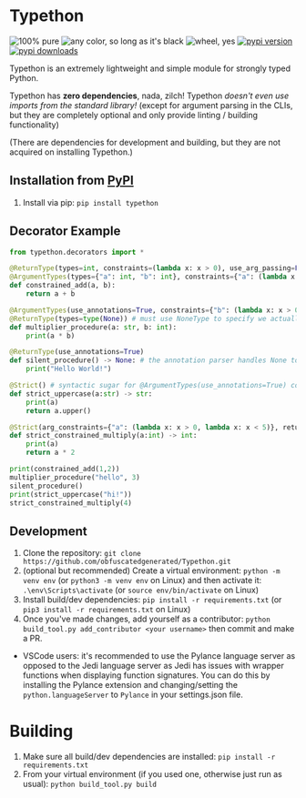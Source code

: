 # Typethon

![100% pure](https://img.shields.io/badge/100%25-pure-brightgreen) ![any color, so long as it's black](https://img.shields.io/badge/any%20color%2C%20so%20long%20as%20it's-black-black) ![wheel, yes](https://img.shields.io/pypi/wheel/typethon) [![pypi version](https://img.shields.io/pypi/v/typethon)](https://pypi.org/project/typethon/#history) [![pypi downloads](https://img.shields.io/pypi/dm/typethon)](https://pypi.org/project/typethon/#files)

Typethon is an extremely lightweight and simple module for strongly typed Python.

Typethon has **zero dependencies**, nada, zilch! Typethon *doesn't even use imports from the standard library!* (except for argument parsing in the CLIs, but they are completely optional and only provide linting / building functionality)

(There are dependencies for development and building, but they are not acquired on installing Typethon.)

## Installation from [PyPI](https://pypi.org/project/typethon/)

1. Install via pip: `pip install typethon`

## Decorator Example
    
```python
from typethon.decorators import *

@ReturnType(types=int, constraints=(lambda x: x > 0), use_arg_passing=False) # ReturnType must go before if disabling arg passing, although I have not found a reason for a user to do so
@ArgumentTypes(types={"a": int, "b": int}, constraints={"a": (lambda x: x > 0, lambda x: x < 10), "b": (lambda x: x > 0, lambda x: x < 10)}, use_arg_passing=False)
def constrained_add(a, b):
    return a + b

@ArgumentTypes(use_annotations=True, constraints={"b": (lambda x: x > 0, lambda x: x <= 100)})
@ReturnType(types=type(None)) # must use NoneType to specify we actually want to restrict the return type to None, not just have no restriction
def multiplier_procedure(a: str, b: int):
    print(a * b)

@ReturnType(use_annotations=True)
def silent_procedure() -> None: # the annotation parser handles None to NoneType conversion automagically here
    print("Hello World!")

@Strict() # syntactic sugar for @ArgumentTypes(use_annotations=True) combined with @ReturnType(use_annotations=True), this does not accept any arguments
def strict_uppercase(a:str) -> str:
    print(a)
    return a.upper()

@Strict(arg_constraints={"a": (lambda x: x > 0, lambda x: x < 5)}, return_constraints=(lambda x: x > 0, lambda x: x < 10)) # Strict also accepts constraints, denoted as separate arguments
def strict_constrained_multiply(a:int) -> int:
    print(a)
    return a * 2

print(constrained_add(1,2))
multiplier_procedure("hello", 3)
silent_procedure()
print(strict_uppercase("hi!"))
strict_constrained_multiply(4)
```

## Development

1. Clone the repository: `git clone https://github.com/obfuscatedgenerated/Typethon.git`
2. (optional but recommended) Create a virtual environment: `python -m venv env` (or `python3 -m venv env` on Linux) and then activate it: `.\env\Scripts\activate` (or `source env/bin/activate` on Linux)
3. Install build/dev dependencies: `pip install -r requirements.txt` (or `pip3 install -r requirements.txt` on Linux)
4. Once you've made changes, add yourself as a contributor: `python build_tool.py add_contributor <your username>` then commit and make a PR.

- VSCode users: it's recommended to use the Pylance language server as opposed to the Jedi language server as Jedi has issues with wrapper functions when displaying function signatures. You can do this by installing the Pylance extension and changing/setting the `python.languageServer` to `Pylance` in your settings.json file.

# Building

1. Make sure all build/dev dependencies are installed: `pip install -r requirements.txt`
2. From your virtual environment (if you used one, otherwise just run as usual): `python build_tool.py build`
